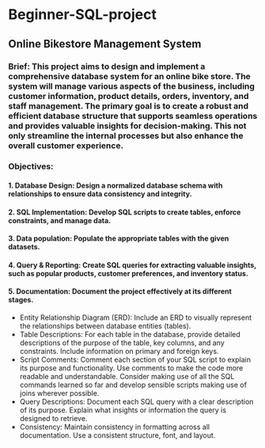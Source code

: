 # Beginner-SQL-project
## Online Bikestore Management System
### Brief: This project aims to design and implement a comprehensive database system for an online bike store. The system will manage various aspects of the business, including customer information, product details, orders, inventory, and staff management. The primary goal is to create a robust and efficient database structure that supports seamless operations and provides valuable insights for decision-making. This not only streamline the internal processes but also enhance the overall customer experience.
### Objectives: 
#### 1.	Database Design: Design a normalized database schema with relationships to ensure data consistency and integrity.
#### 2.	SQL Implementation: Develop SQL scripts to create tables, enforce constraints, and manage data.
#### 3.	Data population: Populate the appropriate tables with the given datasets.
#### 4.	Query & Reporting: Create SQL queries for extracting valuable insights, such as popular products, customer preferences, and inventory status.
#### 5.	Documentation: Document the project effectively at its different stages.
-	Entity Relationship Diagram (ERD): Include an ERD to visually represent the relationships between database entities (tables).
- Table Descriptions: For each table in the database, provide detailed descriptions of the purpose of the table, key columns, and any constraints. Include information on primary and foreign keys.
- Script Comments: Comment each section of your SQL script to explain its purpose and functionality. Use comments to make the code more readable and understandable. Consider making use of all the SQL commands learned so far and develop sensible scripts making use of joins wherever possible.
- Query Descriptions: Document each SQL query with a clear description of its purpose. Explain what insights or information the query is designed to retrieve.
- Consistency: Maintain consistency in formatting across all documentation. Use a consistent structure, font, and layout.
